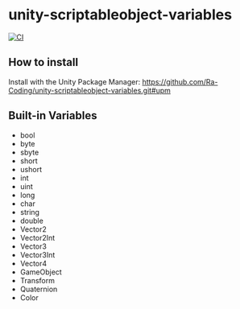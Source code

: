 # unity-scriptableobject-variables

[![CI](https://github.com/Ra-Coding/unity-scriptableobject-variables/actions/workflows/ci.yml/badge.svg)](https://github.com/Ra-Coding/unity-scriptableobject-variables/actions/workflows/ci.yml)

## How to install

Install with the Unity Package Manager: https://github.com/Ra-Coding/unity-scriptableobject-variables.git#upm 

## Built-in Variables

- bool
- byte
- sbyte
- short
- ushort
- int
- uint
- long
- char
- string
- double
- Vector2
- Vector2Int
- Vector3
- Vector3Int
- Vector4
- GameObject
- Transform
- Quaternion
- Color